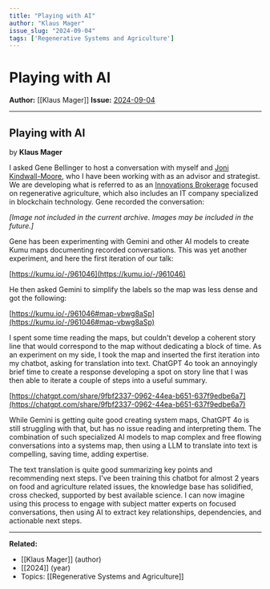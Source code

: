 ```yaml
---
title: "Playing with AI"
author: "Klaus Mager"
issue_slug: "2024-09-04"
tags: ['Regenerative Systems and Agriculture']
---
```


# Playing with AI

**Author:** [[Klaus Mager]]
**Issue:** [2024-09-04](https://plex.collectivesensecommons.org/2024-09-04/)

---

## Playing with AI
by **Klaus Mager**

I asked Gene Bellinger to host a conversation with myself and [Joni Kindwall-Moore](https://www.linkedin.com/in/joni-kindwall-moore/), who I have been working with as an advisor and strategist. We are developing what is referred to as an [Innovations Brokerage](https://ied.eu/project-updates/what-is-an-innovation-broker-and-what-does-it-do/) focused on regenerative agriculture, which also includes an IT company specialized in blockchain technology. Gene recorded the conversation: 

*[Image not included in the current archive. Images may be included in the future.]*

Gene has been experimenting with Gemini and other AI models to create Kumu maps documenting recorded conversations. This was yet another experiment, and here the first iteration of our talk:

[https://kumu.io/-/961046](https://kumu.io/-/961046)

He then asked Gemini to simplify the labels so the map was less dense and got the following:

[https://kumu.io/-/961046#map-vbwg8aSp](https://kumu.io/-/961046#map-vbwg8aSp)

I spent some time reading the maps, but couldn't develop a coherent story line that would correspond to the map without dedicating a block of time. As an experiment on my side, I took the map and inserted the first iteration into my chatbot, asking for translation into text. ChatGPT 4o took an annoyingly brief time to create a response developing a spot on story line that I was then able to iterate a couple of steps into a useful summary. 

[https://chatgpt.com/share/9fbf2337-0962-44ea-b651-637f9edbe6a7](https://chatgpt.com/share/9fbf2337-0962-44ea-b651-637f9edbe6a7)

While Gemini is getting quite good creating system maps, ChatGPT 4o is still struggling with that, but has no issue reading and interpreting them. The combination of such specialized AI models to map complex and free flowing conversations into a systems map, then using a LLM to translate into text is compelling, saving time, adding expertise. 

The text translation is quite good summarizing key points and recommending next steps. I've been training this chatbot for almost 2 years on food and agriculture related issues, the knowledge base has solidified, cross checked, supported by best available science. I can now imagine using this process to engage with subject matter experts on focused conversations, then using AI to extract key relationships, dependencies, and actionable next steps.

---

**Related:**
- [[Klaus Mager]] (author)
- [[2024]] (year)
- Topics: [[Regenerative Systems and Agriculture]]

